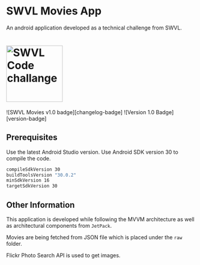 # SWVL Movies App

An android application developed as a technical challenge from SWVL.
# <img src="https://swvl.com/assets/img/swvl-logo.svg" height=150 alt="SWVL Code challange" />

![SWVL Movies v1.0 badge][changelog-badge] ![Version 1.0 Badge][version-badge]

## Prerequisites

Use the latest Android Studio version. Use Android SDK version 30 to compile the code.

```bash
compileSdkVersion 30
buildToolsVersion "30.0.2"
minSdkVersion 16
targetSdkVersion 30
```

## Other Information

This application is developed while following the MVVM architecture as well as architectural components from `JetPack`.

Movies are being fetched from JSON file which is placed under the `raw` folder.

Flickr Photo Search API is used to get images.

